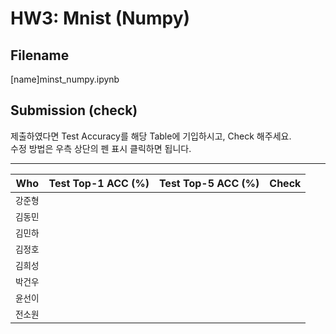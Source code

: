 # HW3: Mnist (Numpy)

## Filename
[name]minst_numpy.ipynb

## Submission (check)
제출하였다면 Test Accuracy를 해당 Table에 기입하시고, Check 해주세요.  
수정 방법은 우측 상단의 펜 표시 클릭하면 됩니다. 

---
| Who | Test Top-1 ACC (%) | Test Top-5 ACC (%) | Check |
|---|:---:|:---:|:---:|
| `강준형` |  |  |  |
| `김동민` |  |  |  |
| `김민하` |  |  |  |
| `김정호` |  |  |  |
| `김희성` |  |  |  |
| `박건우` |  |  |  |
| `윤선이` |  |  |  |
| `전소원` |  |  |  |
